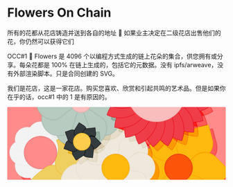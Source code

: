 # Flowers On Chain

所有的花都从花店铸造并送到各自的地址 🌺 如果业主决定在二级花店出售他们的花，你仍然可以获得它们

OCC#1 🌺 Flowers 是 4096 个以编程方式生成的链上花朵的集合，供您拥有或分享。每朵花都是 100% 在链上生成的，包括它的元数据。没有 ipfs/arweave，没有外部渲染脚本。只是合同创建的 SVG。

我们是花店，这是一家花店。购买您喜欢、欣赏和引起共鸣的艺术品。但是如果你在乎的话，occ#1 中的 1 是有原因的。

![nft](1500x500.jpg)
